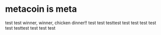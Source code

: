 # metacoin is meta

test
test
winner, winner, chicken dinner!!
test
test
testtest
test
test
test
test
test
testtest
test
test
test

